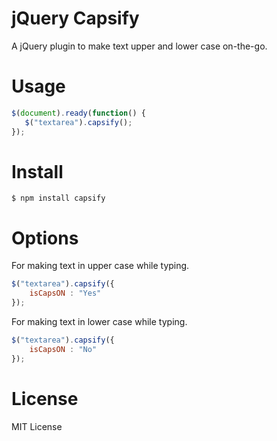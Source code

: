 # jQuery Capsify

A jQuery plugin to make text upper and lower case on-the-go.

Usage
=====
```javascript
$(document).ready(function() {
   $("textarea").capsify();
});
```

Install
=======
```
$ npm install capsify
```

Options
=======
For making text in upper case while typing.
```javascript
$("textarea").capsify({
	isCapsON : "Yes"
});
```

For making text in lower case while typing.
```javascript
$("textarea").capsify({
	isCapsON : "No"
});
```

License
=======
MIT License

